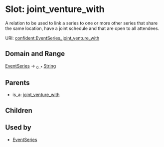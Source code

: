 
# Slot: joint_venture_with


A relation to be used to link a series to one or more other series that share the same location, have a joint schedule and that are open to all attendees.

URI: [confident:EventSeries_joint_venture_with](https://raw.githubusercontent.com/TIBHannover/ConfIDent_schema/main/src/linkml/confident_schema.yaml#EventSeries_joint_venture_with)


## Domain and Range

[EventSeries](EventSeries.md) &#8594;  <sub>0..\*</sub> [String](types/String.md)

## Parents

 *  is_a: [joint_venture_with](joint_venture_with.md)

## Children


## Used by

 * [EventSeries](EventSeries.md)
